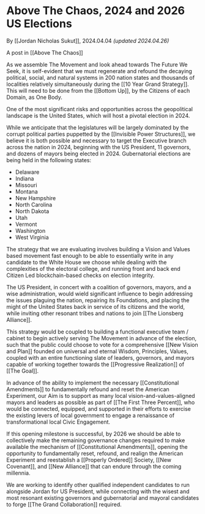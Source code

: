 # Above The Chaos, 2024 and 2026 US Elections 

By [[Jordan Nicholas Sukut]], 2024.04.04 _(updated 2024.04.26)_

A post in [[Above The Chaos]]  

As we assemble The Movement and look ahead towards The Future We Seek, it is self-evident that we must regenerate and refound the decaying political, social, and natural systems in 200 nation states and thousands of localities relatively simultaneously during the [[10 Year Grand Strategy]]. This will need to be done from the [[Bottom Up]], by the Citizens of each Domain, as One Body. 

One of the most significant risks and opportunities across the geopolitical landscape is the United States, which will host a pivotal election in 2024. 

While we anticipate that the legislatures will be largely dominated by the corrupt political parties puppetted by the [[Invisible Power Structures]], we believe it is both possible and necessary to target the Executive branch across the nation in 2024, beginning with the US President, 11 governors, and dozens of mayors being elected in 2024. Gubernatorial elections are being held in the following states: 

- Delaware  
- Indiana 
- Missouri  
- Montana  
- New Hampshire  
- North Carolina  
- North Dakota  
- Utah  
- Vermont  
- Washington  
- West Virginia 

The strategy that we are evaluating involves building a Vision and Values based movement fast enough to be able to essentially write in any candidate to the White House we choose while dealing with the complexities of the electoral college, and running front and back end Citizen Led blockchain-based checks on election integrity. 

The US President, in concert with a coalition of governors, mayors, and a wise administration, would wield significant influence to begin addressing the issues plaguing the nation, repairing its Foundations, and placing the might of the United States back in service of its citizens and the world, while inviting other resonant tribes and nations to join [[The Lionsberg Alliance]]. 

This strategy would be coupled to building a functional executive team / cabinet to begin actively serving The Movement in advance of the election, such that the public could choose to vote for a comprehensive [[New Vision and Plan]] founded on universal and eternal Wisdom, Principles, Values, coupled with an entire functioning slate of leaders, governors, and mayors capable of working together towards the [[Progressive Realization]] of [[The Goal]]. 

In advance of the ability to implement the necessary [[Constitutional Amendments]] to fundamentally refound and reset the American Experiment, our Aim is to support as many local vision-and-values-aligned mayors and leaders as possible as part of [[The First Three Percent]], who would be connected, equipped, and supported in their efforts to exercise the existing levers of local government to engage a renaissance of transformational local Civic Engagement. 

If this opening milestone is successful, by 2026 we should be able to collectively make the remaining governance changes required to make available the mechanism of [[Constitutional Amendments]], opening the opportunity to fundamentally reset, refound, and realign the American Experiment and reestablish a [[Properly Ordered]] Society, [[New Covenant]], and [[New Alliance]] that can endure through the coming millennia. 

We are working to identify other qualified independent candidates to run alongside Jordan for US President, while connecting with the wisest and most resonant existing governors and gubernatorial and mayoral candidates to forge [[The Grand Collaboration]] required. 